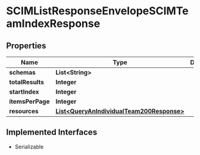 

# SCIMListResponseEnvelopeSCIMTeamIndexResponse


## Properties

| Name | Type | Description | Notes |
|------------ | ------------- | ------------- | -------------|
|**schemas** | **List&lt;String&gt;** |  |  |
|**totalResults** | **Integer** |  |  |
|**startIndex** | **Integer** |  |  |
|**itemsPerPage** | **Integer** |  |  |
|**resources** | [**List&lt;QueryAnIndividualTeam200Response&gt;**](QueryAnIndividualTeam200Response.md) |  |  |


## Implemented Interfaces

* Serializable


